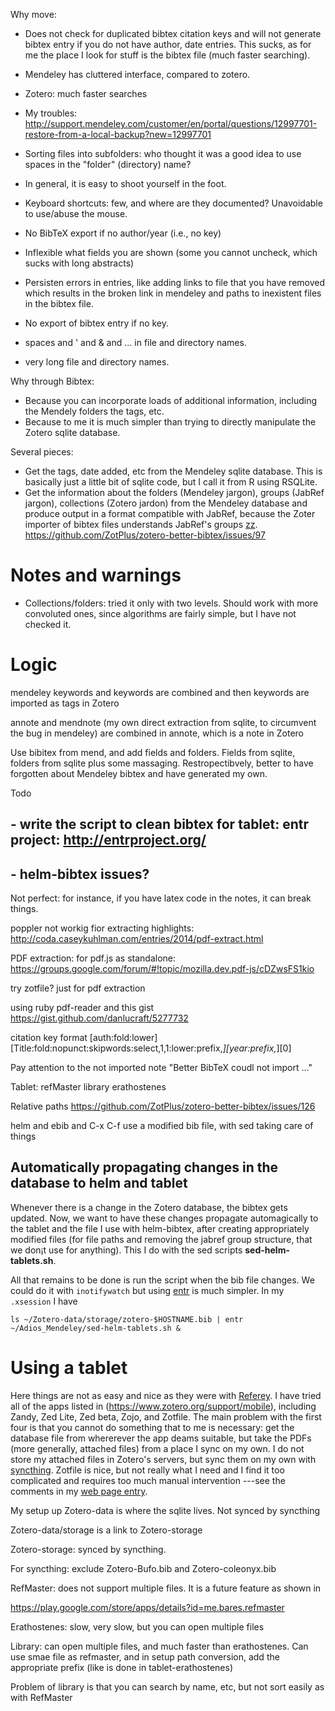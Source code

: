 
Why move:
- Does not check for duplicated bibtex citation keys and will not generate
  bibtex entry if you do not have author, date entries. This sucks, as for
  me the place I look for stuff is the bibtex file (much faster
  searching).

- Mendeley has cluttered interface, compared to zotero.
- Zotero: much faster searches
- My troubles: http://support.mendeley.com/customer/en/portal/questions/12997701-restore-from-a-local-backup?new=12997701

- Sorting files into subfolders: who thought it was a good idea to use
  spaces in the "folder" (directory) name?

- In general, it is easy to shoot yourself in the foot.

- Keyboard shortcuts: few, and where are they documented? Unavoidable to
  use/abuse the mouse.

- No BibTeX export if no author/year (i.e., no key)

- Inflexible what fields you are shown (some you cannot uncheck, which
  sucks with long abstracts)

- Persisten errors in entries, like adding links to file that you
  have removed which results in the broken link in mendeley and paths to
  inexistent files in the bibtex file.

- No export of bibtex entry if no key.

- spaces and ' and & and ... in file and directory names.

- very long file and directory names.



Why through Bibtex:
- Because you can incorporate loads of additional information, including
  the Mendely folders the tags, etc.
- Because to me it is much simpler than trying to directly manipulate the
  Zotero sqlite database.


Several pieces:
- Get the tags, date added, etc from the Mendeley sqlite database. This is
  basically just a little bit of sqlite code, but I call it from R using
  RSQLite.
- Get the information about the folders (Mendeley jargon), groups (JabRef
  jargon), collections (Zotero jardon) from the Mendeley database and
  produce output in a format compatible with JabRef, because the Zoter
  importer of bibtex files understands JabRef's groups [zz](zz).
  https://github.com/ZotPlus/zotero-better-bibtex/issues/97






Notes and warnings
==================

- Collections/folders: tried it only with two levels. Should work with
  more convoluted ones, since algorithms are fairly simple, but I have not
  checked it.






Logic
=====

mendeley keywords and keywords are combined and then keywords are imported
as tags in Zotero

annote and mendnote (my own direct extraction from sqlite, to circumvent
the bug in mendeley) are combined in annote, which is a note in Zotero


Use bibitex from mend, and add fields and folders. Fields from sqlite,
folders from sqlite plus some massaging. Restropectibvely, better to have
forgotten about Mendeley bibtex and have generated my own.


Todo
## - write the script to clean bibtex for tablet: entr project: http://entrproject.org/
## - helm-bibtex issues?



Not perfect: for instance, if you have latex code in the notes, it can
break things.


poppler not workig fior extracting highlights:
http://coda.caseykuhlman.com/entries/2014/pdf-extract.html

PDF extraction: for pdf.js as standalone:
https://groups.google.com/forum/#!topic/mozilla.dev.pdf-js/cDZwsFS1kio

try zotfile? just for pdf extraction




using ruby pdf-reader and this gist
https://gist.github.com/danlucraft/5277732




citation key format
[auth:fold:lower][Title:fold:nopunct:skipwords:select,1,1:lower:prefix,_][year:prefix,_][0]



Pay attention to the not imported note
"Better BibTeX coudl not import ..."



Tablet:
refMaster
library
erathostenes


Relative paths
https://github.com/ZotPlus/zotero-better-bibtex/issues/126



helm and ebib and C-x C-f
use a modified bib file, with sed taking care of things



## Automatically propagating changes in the database to helm and tablet ##
Whenever there is a change in the Zotero database, the bibtex gets
updated. Now, we want to have these changes propagate automagically to the
tablet and the file I use with helm-bibtex, after creating appropriately
modified files (for file paths and removing the jabref group structure,
that we don¡t use for anything). This I do with the sed scripts
**sed-helm-tablets.sh**.

All that remains to be done is run the script when the bib file
changes. We could do it with `inotifywatch` but using
[entr](http://entrproject.org/) is much simpler. In my `.xsession` I have

    ls ~/Zotero-data/storage/zotero-$HOSTNAME.bib | entr ~/Adios_Mendeley/sed-helm-tablets.sh &


Using a tablet
==============

Here things are not as easy and nice as they were with
[Referey](https://play.google.com/store/apps/details?id=com.kmk.Referey&hl=en). I
have tried all of the apps listed in
(https://www.zotero.org/support/mobile), including Zandy, Zed Lite, Zed
beta, Zojo, and Zotfile. The main problem with the first four is that you
cannot do something that to me is necessary: get the database file from
whererever the app deams suitable, but take the PDFs (more generally,
attached files) from a place I sync on my own. I do not store my attached
files in Zotero's servers, but sync them on my own with
[syncthing](https://syncthing.net/). Zotfile is nice, but not really what
I need and I find it too complicated and requires too much manual
intervention ---see the comments in my
[web page entry](http://ligarto.org/rdiaz/Zotero-Mendeley-Tablet.html#sec-6-2).



My setup up
Zotero-data is where the sqlite lives. Not synced by syncthing

Zotero-data/storage is a link to Zotero-storage

Zotero-storage: synced by syncthing.



For syncthing: exclude Zotero-Bufo.bib and Zotero-coleonyx.bib


RefMaster: does not support multiple files. It is a future feature as
shown in


https://play.google.com/store/apps/details?id=me.bares.refmaster



Erathostenes: slow, very slow, but you can open multiple files

Library: can open multiple files, and much faster than erathostenes. Can
use smae file as refmaster, and in setup path conversion, add the
appropriate prefix (like is done in tablet-erathostenes)

Problem of library is that you can search by name, etc, but not sort
easily as with RefMaster


<!---
Local Variables:
mode: gfm
--->
